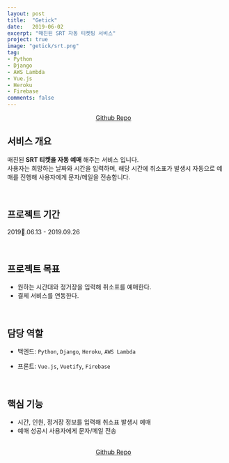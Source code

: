 ```yaml
---
layout: post
title:  "Getick"
date:   2019-06-02
excerpt: "매진된 SRT 자동 티켓팅 서비스"
project: true
image: "getick/srt.png"
tag:
- Python 
- Django
- AWS Lambda
- Vue.js
- Heroku
- Firebase
comments: false
---
```


<center>
    <a href="https://github.com/DylanMsK/srt_project" class="btn btn-github" target="_blank" style="margin-bottom:2rem;margin-right:1rem;">
        <i class="fa fa-fw fa-github" style="margin-rignt:0.5rem;"></i>Github Repo
    </a>
</center>

## 서비스 개요
매진된 **SRT 티켓을 자동 예매** 해주는 서비스 입니다.<br>
사용자는 희망하는 날짜와 시간을 입력하며, 해당 시간에 취소표가 발생시 자동으로 예매를 진행해 사용자에게 문자/메일을 전송합니다.

<br>

## 프로젝트 기간
2019.06.13 - 2019.09.26

<br>

## 프로젝트 목표
* 원하는 시간대와 정거장을 입력해 취소표를 예매한다.
* 결제 서비스를 연동한다.

<br>

## 담당 역할
* 백엔드: `Python`, `Django`, `Heroku`, `AWS Lambda`

* 프론트: `Vue.js`, `Vuetify`, `Firebase`

<br>

## 핵심 기능
* 시간, 인원, 정거장 정보를 입력해 취소표 발생시 예매
* 예매 성공시 사용자에게 문자/메일 전송

<br>

<center>
    <a href="https://github.com/DylanMsK/srt_project" class="btn btn-github" target="_blank" style="margin-bottom:2rem;margin-right:1rem;">
        <i class="fa fa-fw fa-github" style="margin-rignt:0.5rem;"></i>Github Repo
    </a>
</center>